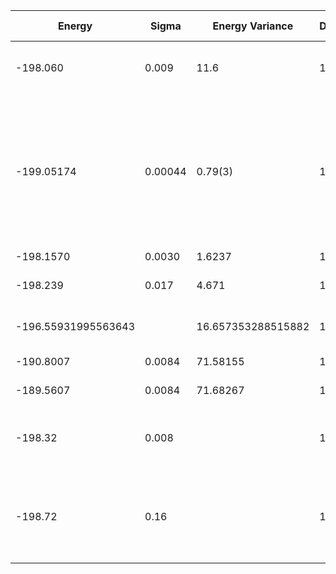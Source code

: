 | Energy              | Sigma   | Energy Variance    | DOF | Einf | Method                                                       | Data Repository |
|---------------------|---------|--------------------|-----|------|--------------------------------------------------------------|-----------------|
| -198.060            | 0.009   | 11.6               | 100 | 0    | VMC with projected BCS (Z2 spin liquid)                      |                 |
| -199.05174          | 0.00044 | 0.79(3)            | 100 | 0    | RBM+PP with momentum (K=0), spin-parity (even S), and point-group (A1) projections, 16 hidden units (Method Ref: Phys. Rev. X 11, 031034 (2021)) |                 |
| -198.1570           | 0.0030  | 1.6237             | 100 | 0    | RNN                                                          |                 |
| -198.239            | 0.017   | 4.671              | 100 | 0    | RNN + translational symmetry                                 |                 |
| -196.55931995563643 |         | 16.657353288515882 | 100 | 0    | DMRG (bond dimension = 1024)                                 |                 |
| -190.8007           | 0.0084  | 71.58155           | 100 | 0    | RBM (alpha = 1)                                              |                 |
| -189.5607           | 0.0084  | 71.68267           | 100 | 0    | Jastrow baseline                                             |                 |
| -198.32             | 0.008 |                 | 100 | 0    | RBM + symmetry(spin flip, translational, spatial)                        |                 |
| -198.72             |  0.16     |                 | 100 | 0    | RBM + symmetry(spin flip, translational, spatial) + Lanczos(1 step)                      |                 |
